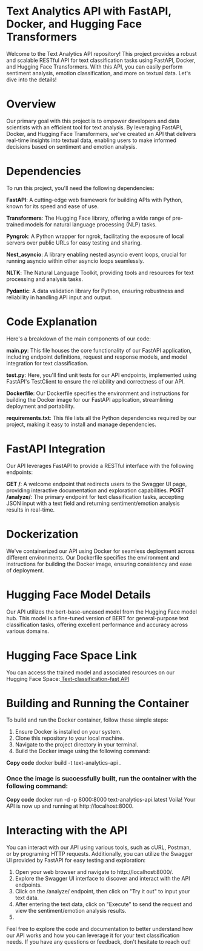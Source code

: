 # Text Analytics API with FastAPI, Docker, and Hugging Face Transformers

Welcome to the Text Analytics API repository! This project provides a robust and scalable RESTful API for text classification tasks using FastAPI, Docker, and Hugging Face Transformers. With this API, you can easily perform sentiment analysis, emotion classification, and more on textual data. Let's dive into the details!

# Overview

Our primary goal with this project is to empower developers and data scientists with an efficient tool for text analysis. By leveraging FastAPI, Docker, and Hugging Face Transformers, we've created an API that delivers real-time insights into textual data, enabling users to make informed decisions based on sentiment and emotion analysis.

# Dependencies
To run this project, you'll need the following dependencies:

**FastAPI**: A cutting-edge web framework for building APIs with Python, known for its speed and ease of use.

**Transformers**: The Hugging Face library, offering a wide range of pre-trained models for natural language processing (NLP) tasks.

**Pyngrok**: A Python wrapper for ngrok, facilitating the exposure of local servers over public URLs for easy testing and sharing.

**Nest_asyncio**: A library enabling nested asyncio event loops, crucial for running asyncio within other asyncio loops seamlessly.

**NLTK**: The Natural Language Toolkit, providing tools and resources for text processing and analysis tasks.

**Pydantic**: A data validation library for Python, ensuring robustness and reliability in handling API input and output.

# Code Explanation
Here's a breakdown of the main components of our code:

**main.py**: This file houses the core functionality of our FastAPI application, including endpoint definitions, request and response models, and model integration for text classification.

**test.py**: Here, you'll find unit tests for our API endpoints, implemented using FastAPI's TestClient to ensure the reliability and correctness of our API.

**Dockerfile**: Our Dockerfile specifies the environment and instructions for building the Docker image for our FastAPI application, streamlining deployment and portability.

**requirements.txt**: This file lists all the Python dependencies required by our project, making it easy to install and manage dependencies.

# FastAPI Integration
Our API leverages FastAPI to provide a RESTful interface with the following endpoints:

**GET /**: A welcome endpoint that redirects users to the Swagger UI page, providing interactive documentation and exploration capabilities.
**POST /analyze/**: The primary endpoint for text classification tasks, accepting JSON input with a text field and returning sentiment/emotion analysis results in real-time.

# Dockerization
We've containerized our API using Docker for seamless deployment across different environments. Our Dockerfile specifies the environment and instructions for building the Docker image, ensuring consistency and ease of deployment.

# Hugging Face Model Details
Our API utilizes the bert-base-uncased model from the Hugging Face model hub. This model is a fine-tuned version of BERT for general-purpose text classification tasks, offering excellent performance and accuracy across various domains.

# Hugging Face Space Link
You can access the trained model and associated resources on our Hugging Face Space:[ Text-classification-fast API](https://huggingface.co/spaces/emanism6/Text-Classification-Fastapi)

# Building and Running the Container
To build and run the Docker container, follow these simple steps:

1. Ensure Docker is installed on your system.
2. Clone this repository to your local machine.
3. Navigate to the project directory in your terminal.
4. Build the Docker image using the following command:

**Copy code**
docker build -t text-analytics-api .
### Once the image is successfully built, run the container with the following command:

**Copy code**
docker run -d -p 8000:8000 text-analytics-api:latest
Voila! Your API is now up and running at http://localhost:8000.

# Interacting with the API
You can interact with our API using various tools, such as cURL, Postman, or by programing HTTP requests. Additionally, you can utilize the Swagger UI provided by FastAPI for easy testing and exploration:

1.  Open your web browser and navigate to http://localhost:8000/.
2.  Explore the Swagger UI interface to discover and interact with the API endpoints.
3.  Click on the /analyze/ endpoint, then click on "Try it out" to input your text data.
4.  After entering the text data, click on "Execute" to send the request and view the sentiment/emotion analysis results.
5.  
Feel free to explore the code and documentation to better understand how our API works and how you can leverage it for your text classification needs. If you have any questions or feedback, don't hesitate to reach out!

